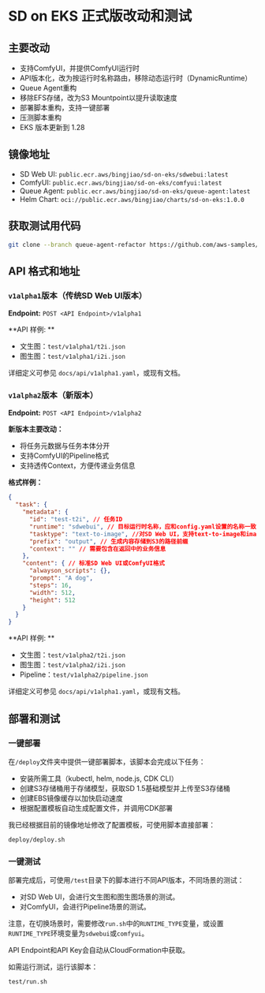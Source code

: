 # SD on EKS 正式版改动和测试

## 主要改动
* 支持ComfyUI，并提供ComfyUI运行时
* API版本化，改为按运行时名称路由，移除动态运行时（DynamicRuntime）
* Queue Agent重构
* 移除EFS存储，改为S3 Mountpoint以提升读取速度
* 部署脚本重构，支持一键部署
* 压测脚本重构
* EKS 版本更新到 1.28

## 镜像地址
* SD Web UI: `public.ecr.aws/bingjiao/sd-on-eks/sdwebui:latest`
* ComfyUI: `public.ecr.aws/bingjiao/sd-on-eks/comfyui:latest`
* Queue Agent: `public.ecr.aws/bingjiao/sd-on-eks/queue-agent:latest`
* Helm Chart: `oci://public.ecr.aws/bingjiao/charts/sd-on-eks:1.0.0`

## 获取测试用代码

```bash
git clone --branch queue-agent-refactor https://github.com/aws-samples/stable-diffusion-on-eks.git
```

## API 格式和地址

### `v1alpha1`版本（传统SD Web UI版本）

**Endpoint:** `POST <API Endpoint>/v1alpha1`

**API 样例: **
  * 文生图：`test/v1alpha1/t2i.json`
  * 图生图：`test/v1alpha1/i2i.json`

详细定义可参见 `docs/api/v1alpha1.yaml`，或现有文档。

### `v1alpha2`版本（新版本）

**Endpoint:** `POST <API Endpoint>/v1alpha2`

**新版本主要改动：**
* 将任务元数据与任务本体分开
* 支持ComfyUI的Pipeline格式
* 支持透传Context，方便传递业务信息

**格式样例：**

```json
{
  "task": {
    "metadata": {
      "id": "test-t2i", // 任务ID
      "runtime": "sdwebui", // 目标运行时名称，应和config.yaml设置的名称一致（区分大小写）
      "tasktype": "text-to-image", //对SD Web UI，支持text-to-image和image-to-image；对ComfyUI只支持pipeline
      "prefix": "output", // 生成内容存储到S3的路径前缀
      "context": "" // 需要包含在返回中的业务信息
    },
    "content": { // 标准SD Web UI或ComfyUI格式
      "alwayson_scripts": {},
      "prompt": "A dog",
      "steps": 16,
      "width": 512,
      "height": 512
    }
  }
}
```

**API 样例: **
  * 文生图：`test/v1alpha2/t2i.json`
  * 图生图：`test/v1alpha2/i2i.json`
  * Pipeline：`test/v1alpha2/pipeline.json`

详细定义可参见 `docs/api/v1alpha1.yaml`，或现有文档。

## 部署和测试

### 一键部署

在`/deploy`文件夹中提供一键部署脚本，该脚本会完成以下任务：
* 安装所需工具（kubectl, helm, node.js, CDK CLI）
* 创建S3存储桶用于存储模型，获取SD 1.5基础模型并上传至S3存储桶
* 创建EBS镜像缓存以加快启动速度
* 根据配置模板自动生成配置文件，并调用CDK部署

我已经根据目前的镜像地址修改了配置模板，可使用脚本直接部署：
```bash
deploy/deploy.sh
```

### 一键测试

部署完成后，可使用`/test`目录下的脚本进行不同API版本，不同场景的测试：
  * 对SD Web UI，会进行文生图和图生图场景的测试。
  * 对ComfyUI，会进行Pipeline场景的测试。

注意，在切换场景时，需要修改`run.sh`中的`RUNTIME_TYPE`变量，或设置`RUNTIME_TYPE`环境变量为`sdwebui`或`comfyui`。

API Endpoint和API Key会自动从CloudFormation中获取。

如需运行测试，运行该脚本：
```bash
test/run.sh
```
